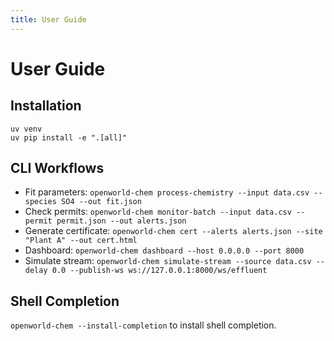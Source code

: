 ```yaml
---
title: User Guide
---
```


# User Guide

## Installation
```
uv venv
uv pip install -e ".[all]"
```

## CLI Workflows
- Fit parameters: `openworld-chem process-chemistry --input data.csv --species SO4 --out fit.json`
- Check permits: `openworld-chem monitor-batch --input data.csv --permit permit.json --out alerts.json`
- Generate certificate: `openworld-chem cert --alerts alerts.json --site "Plant A" --out cert.html`
- Dashboard: `openworld-chem dashboard --host 0.0.0.0 --port 8000`
- Simulate stream: `openworld-chem simulate-stream --source data.csv --delay 0.0 --publish-ws ws://127.0.0.1:8000/ws/effluent`

## Shell Completion
`openworld-chem --install-completion` to install shell completion.


